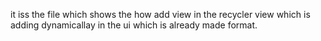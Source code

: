 it iss the file which shows the how add view in the recycler view which is adding dynamicallay in the ui which is already made format.
